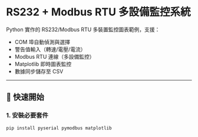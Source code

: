 # RS232 + Modbus RTU 多設備監控系統

Python 實作的 RS232/Modbus RTU 多裝置監控圖表範例，支援：
- COM 埠自動偵測與選擇
- 警告值輸入（轉速/電壓/電流）
- Modbus RTU 連線（多設備監控）
- Matplotlib 即時圖表監控
- 數據同步儲存至 CSV

---

## 🚀 快速開始

### 1. 安裝必要套件

```bash
pip install pyserial pymodbus matplotlib

